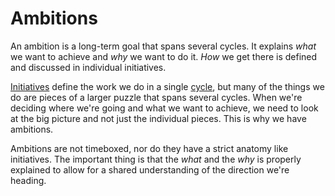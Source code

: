 # Ambitions

An ambition is a long-term goal that spans several cycles.
It explains _what_ we want to achieve and _why_ we want to do it.
_How_ we get there is defined and discussed in individual initiatives.

[Initiatives](initiatives.md) define the work we do in a single [cycle](cycle.md), but many of the things we do are pieces of a larger puzzle that spans several cycles.
When we're deciding where we're going and what we want to achieve, we need to look at the big picture and not just the individual pieces. This is why we have ambitions.

Ambitions are not timeboxed, nor do they have a strict anatomy like initiatives.
The important thing is that the _what_ and the _why_ is properly explained to allow for a shared understanding of the direction we're heading.
